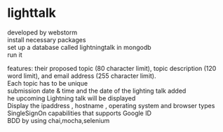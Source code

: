 # lighttalk
developed by webstorm</br>
install necessary packages</br>
set up a database called lightningtalk in mongodb</br>
run it</br>

features:
their proposed topic (80 character limit), topic description
(120 word limit), and email address (255 character limit).</br>
Each topic has to be unique</br>
submission date & time and the date of the lighting talk  added</br>
he upcoming Lightning talk will be displayed </br>
Display the ip­address , hostname , operating system and browser types</br>
Single­Sign­On capabilities that supports Google ID</br>
BDD by using chai,mocha,selenium


